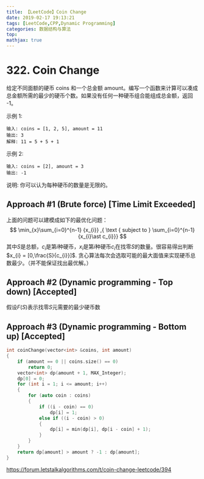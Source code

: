 ```yaml
---
title: 【LeetCode】Coin Change
date: 2019-02-17 19:13:21
tags: [LeetCode,CPP,Dynamic Programming]
categories: 数据结构与算法
top:
mathjax: true
---
```

# 322. Coin Change

给定不同面额的硬币 coins 和一个总金额 amount。编写一个函数来计算可以凑成总金额所需的最少的硬币个数。如果没有任何一种硬币组合能组成总金额，返回 -1。
<!-- more -->
示例 1:

    输入: coins = [1, 2, 5], amount = 11
    输出: 3
    解释: 11 = 5 + 5 + 1
示例 2:

    输入: coins = [2], amount = 3
    输出: -1
说明:
你可以认为每种硬币的数量是无限的。


## Approach #1 (Brute force) [Time Limit Exceeded]
上面的问题可以建模成如下的最优化问题：
$$
\min_{x}\sum_{i=0}^{n-1} {x_{i}} ,{ \text { subject to } \sum_{i=0}^{n-1} {x_{i}\ast c_{i}}}
$$
其中$S$是总额，$c_{i}$是第$i$种硬币，$x_{i}$是第$i$种硬币$c_{i}$在找零$S$的数量。很容易得出判断$x_{i} = [0,\frac{S}{c_{i}}]$.
贪心算法每次会选取可能的最大面值来实现硬币总数最少。（并不能保证找出最优解。）

## Approach #2 (Dynamic programming - Top down) [Accepted]
假设$F(S)$表示找零$S$元需要的最少硬币数

## Approach #3 (Dynamic programming - Bottom up) [Accepted]
```cpp
int coinChange(vector<int> &coins, int amount)
{
    if (amount == 0 || coins.size() == 0)
        return 0;
    vector<int> dp(amount + 1, MAX_Integer);
    dp[0] = 0;
    for (int i = 1; i <= amount; i++)
    {
        for (auto coin : coins)
        {
            if ((i - coin) == 0)
                dp[i] = 1;
            else if ((i - coin) > 0)
            {
                dp[i] = min(dp[i], dp[i - coin] + 1);
            }
        }
    }
    return dp[amount] > amount ? -1 : dp[amount];
}
```



https://forum.letstalkalgorithms.com/t/coin-change-leetcode/394
